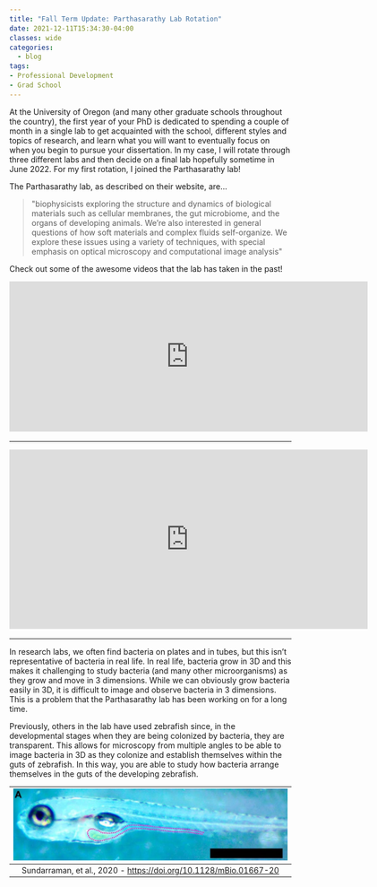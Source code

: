 ```yaml
---
title: "Fall Term Update: Parthasarathy Lab Rotation"
date: 2021-12-11T15:34:30-04:00
classes: wide
categories:
  - blog
tags:
- Professional Development
- Grad School
---
```


At the University of Oregon (and many other graduate schools throughout the country), the first year of your PhD is dedicated to spending a couple of month in a single lab to get acquainted with the school, different styles and topics of research, and learn what you will want to eventually focus on when you begin to pursue your dissertation. In my case, I will rotate through three different labs and then decide on a final lab hopefully sometime in June 2022. For my first rotation, I joined the Parthasarathy lab!

The Parthasarathy lab, as described on their website, are...
>"biophysicists exploring the structure and dynamics of biological materials such as cellular membranes, the gut microbiome, and the organs of developing animals. We’re also interested in general questions of how soft materials and complex fluids self-organize. We explore these issues using a variety of techniques, with special emphasis on optical microscopy and computational image analysis"

Check out some of the awesome videos that the lab has taken in the past!

<iframe title="vimeo-player" src="https://player.vimeo.com/video/150706979?h=5707b6a17b" width="640" height="268" frameborder="0" allowfullscreen></iframe>

- - - - - - - - - -

<iframe title="vimeo-player" src="https://player.vimeo.com/video/319322396?h=87a99fb896" width="640" height="320" frameborder="0" allowfullscreen></iframe>

- - - - - - - - - -

In research labs, we often find bacteria on plates and in tubes, but this isn’t representative of bacteria in real life. In real life, bacteria grow in 3D and this makes it challenging to study bacteria (and many other microorganisms) as they grow and move in 3 dimensions. While we can obviously grow bacteria easily in 3D, it is difficult to image and observe bacteria in 3 dimensions. This is a problem that the Parthasarathy lab has been working on for a long time.

Previously, others in the lab have used zebrafish since, in the developmental stages when they are being colonized by bacteria, they are transparent. This allows for microscopy from multiple angles to be able to image bacteria in 3D as they colonize and establish themselves within the guts of zebrafish. In this way, you are able to study how bacteria arrange themselves in the guts of the developing zebrafish.  

 | ![ ](/assets/images/ParthasarathyRotation/larvalzebrafish.jpeg)
 |:--:|
 | Sundarraman, et al., 2020 - https://doi.org/10.1128/mBio.01667-20 |
